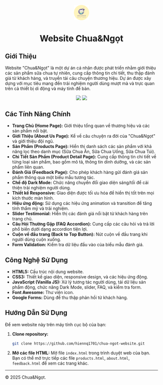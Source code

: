 <div align="center">
      <img src="img/favicon.png" alt="" style="width: 10%;"/>
      <h1>Website Chua&Ngọt</h1>
</div>

## Giới Thiệu

Website "Chua&Ngọt" là một dự án cá nhân được phát triển nhằm giới thiệu các sản phẩm sữa chua tự nhiên, cung cấp thông tin chi tiết, thu thập đánh giá từ khách hàng, và truyền tải câu chuyện thương hiệu. Dự án được xây dựng với mục tiêu mang đến trải nghiệm người dùng mượt mà và trực quan trên cả thiết bị di động và máy tính để bàn.

<div align="center">
      <img src="https://github.com/user-attachments/assets/443943ca-6524-4e77-9fa7-82189959dafd" style="width: 50%;"/>
      <img src="https://github.com/user-attachments/assets/71573cac-46da-4aa9-a7dd-3ff7d27d7646" style="width: 11%;"/>
</div>

## Các Tính Năng Chính

* **Trang Chủ (Home Page):** Giới thiệu tổng quan về thương hiệu và các sản phẩm nổi bật.
* **Giới Thiệu (About Us Page):** Kể về câu chuyện ra đời của "Chua&Ngọt" và giới thiệu đội ngũ.
* **Sản Phẩm (Products Page):** Hiển thị danh sách các sản phẩm với khả năng lọc theo danh mục (Sữa Chua Ăn, Sữa Chua Uống, Sữa Chua Túi).
* **Chi Tiết Sản Phẩm (Product Detail Page):** Cung cấp thông tin chi tiết về từng loại sản phẩm, bao gồm mô tả, thông tin dinh dưỡng, và các sản phẩm liên quan.
* **Đánh Giá (Feedback Page):** Cho phép khách hàng gửi đánh giá sản phẩm thông qua một biểu mẫu tương tác.
* **Chế độ Dark Mode:** Chức năng chuyển đổi giao diện sáng/tối để cải thiện trải nghiệm người dùng.
* **Thiết kế Responsive:** Giao diện được tối ưu hóa để hiển thị tốt trên mọi kích thước màn hình.
* **Hiệu ứng động:** Sử dụng các hiệu ứng animation và transition để tăng tính thẩm mỹ và trải nghiệm.
* **Slider Testimonial:** Hiển thị các đánh giá nổi bật từ khách hàng trên trang chủ.
* **Câu Hỏi Thường Gặp (FAQ Accordion):** Cung cấp các câu hỏi và trả lời phổ biến dưới dạng accordion tiện lợi.
* **Cuộn về đầu trang (Back to Top Button):** Nút cuộn về đầu trang khi người dùng cuộn xuống.
* **Form Validation:** Kiểm tra dữ liệu đầu vào của biểu mẫu đánh giá.

## Công Nghệ Sử Dụng

* **HTML5:** Cấu trúc nội dung website.
* **CSS3:** Thiết kế giao diện, responsive design, và các hiệu ứng động.
* **JavaScript (Vanilla JS):** Xử lý tương tác người dùng, tải dữ liệu sản phẩm động, chức năng Dark Mode, slider, FAQ, và kiểm tra form.
* **Font Awesome:** Thư viện icon.
* **Google Forms:** Dùng để thu thập phản hồi từ khách hàng.

## Hướng Dẫn Sử Dụng

Để xem website này trên máy tính cục bộ của bạn:

1.  **Clone repository:**
    ```bash
    git clone https://github.com/hiennq1701/chua-ngot-website.git
    ```
2.  **Mở các file HTML:**
    Mở file `index.html` trong trình duyệt web của bạn. Bạn có thể mở trực tiếp các file `products.html`, `about.html`, `feedback.html` để xem các trang khác.

---
© 2025 Chua&Ngọt.
